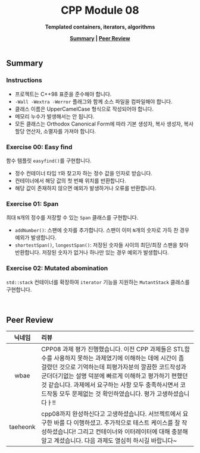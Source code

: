 <h1 align="center">CPP Module 08</h1>

<p align="center"><strong>Templated containers, iterators, algorithms</strong></p>

<div align="center">
  <strong>
    <a href="#summary">Summary</a> |
    <a href="#peer-review">Peer Review</a>
  </strong>
</div>

<br>

## Summary

### Instructions

- 프로젝트는 C++98 표준을 준수해야 합니다.
- `-Wall -Wextra -Werror` 플래그와 함께 소스 파일을 컴파일해야 합니다.
- 클래스 이름은 UpperCamelCase 형식으로 작성되어야 합니다.
- 메모리 누수가 발생해서는 안 됩니다.
- 모든 클래스는 Orthodox Canonical Form에 따라 기본 생성자, 복사 생성자, 복사 할당 연산자, 소멸자를 가져야 합니다.

### Exercise 00: Easy find

함수 템플릿 `easyfind()`를 구현합니다.

- 정수 컨테이너 타입 `T`와 찾고자 하는 정수 값을 인자로 받습니다.
- 컨테이너에서 해당 값의 첫 번째 위치를 반환합니다.
- 해당 값이 존재하지 않으면 예외가 발생하거나 오류를 반환합니다.

### Exercise 01: Span

최대 `N`개의 정수를 저장할 수 있는 `Span` 클래스를 구현합니다.

- `addNumber()`: 스팬에 숫자를 추가합니다. 스팬이 이미 `N`개의 숫자로 가득 찬 경우 예외가 발생합니다.
- `shortestSpan()`, `longestSpan()`: 저장된 숫자들 사이의 최단/최장 스팬을 찾아 반환합니다. 저장된 숫자가 없거나 하나만 있는 경우 예외가 발생합니다.

### Exercise 02: Mutated abomination

`std::stack` 컨테이너를 확장하여 `iterator` 기능을 지원하는 `MutantStack` 클래스를 구현합니다.

<br>

## Peer Review

|  닉네임  | 리뷰                                                                                                                                                                                                                                                                                                                                                  |
| :------: | :---------------------------------------------------------------------------------------------------------------------------------------------------------------------------------------------------------------------------------------------------------------------------------------------------------------------------------------------------- |
|   wbae   | CPP08 과제 평가 진행했습니다. 이전 CPP 과제들은 STL함수를 사용하지 못하는 과제였기에 이해하는 데에 시간이 좀 걸렸던 것으로 기억하는데 피평가자분의 깔끔한 코드작성과 군더더기없는 설명 덕분에 빠르게 이해하고 평가하기 편했던 것 같습니다. 과제에서 요구하는 사항 모두 충족하시면서 코드작동 모두 문제없는 것 확인하였습니다. 평가 고생하셨습니다ㅏ!! |
| taeheonk | cpp08까지 완성하신다고 고생하셨습니다. 서브젝트에서 요구한 바를 다 이행하셨고. 추가적으로 테스트 케이스를 잘 작성하셨습니다! 그리고 컨테이너와 이터레이터에 대해 충분해 알고 계셨습니다. 다음 과제도 열심히 하시길 바랍니다~                                                                                                                          |
